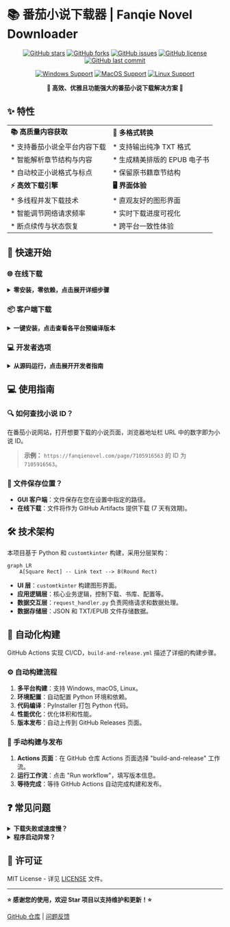 # 📚 番茄小说下载器 | Fanqie Novel Downloader

<div align="center">

[![GitHub stars](https://img.shields.io/github/stars/POf-L/Fanqie-Tomato-Downloader?style=flat-square&logo=github)](https://github.com/POf-L/Fanqie-Tomato-Downloader/stargazers)
[![GitHub forks](https://img.shields.io/github/forks/POf-L/Fanqie-Tomato-Downloader?style=flat-square&logo=github)](https://github.com/POf-L/Fanqie-Tomato-Downloader/network/members)
[![GitHub issues](https://img.shields.io/github/issues/POf-L/Fanqie-Tomato-Downloader?style=flat-square&logo=github)](https://github.com/POf-L/Fanqie-Tomato-Downloader/issues)
[![GitHub license](https://img.shields.io/github/license/POf-L/Fanqie-Tomato-Downloader?style=flat-square)](LICENSE)
[![GitHub last commit](https://img.shields.io/github/last-commit/POf-L/Fanqie-Tomato-Downloader?style=flat-square)](https://github.com/POf-L/Fanqie-Tomato-Downloader/commits/main)

[![Windows Support](https://img.shields.io/badge/Windows-0078D6?style=flat-square&logo=windows&logoColor=white)](https://github.com/POf-L/Fanqie-Tomato-Downloader/releases)
[![MacOS Support](https://img.shields.io/badge/MacOS-000000?style=flat-square&logo=apple&logoColor=white)](https://github.com/POf-L/Fanqie-Tomato-Downloader/releases)
[![Linux Support](https://img.shields.io/badge/Linux-FCC624?style=flat-square&logo=linux&logoColor=black)](https://github.com/POf-L/Fanqie-Tomato-Downloader/releases)

**🌟 高效、优雅且功能强大的番茄小说下载解决方案 🌟**

</div>

## ✨ 特性

|  |  |
|---|---|
| **📚 高质量内容获取** | **🔄 多格式转换** |
| * 支持番茄小说全平台内容下载  | * 支持输出纯净 TXT 格式 |
| * 智能解析章节结构与内容 | * 生成精美排版的 EPUB 电子书 |
| * 自动校正小说格式与标点 | * 保留原书籍章节结构 |
| **⚡ 高效下载引擎** | **🖥️ 界面体验** |
| * 多线程并发下载技术 | * 直观友好的图形界面 |
| * 智能调节网络请求频率 | * 实时下载进度可视化 |
| * 断点续传与状态恢复 | * 跨平台一致性体验 |

## 🚀 快速开始

### 🌐 在线下载

<details>
<summary><b>零安装，零依赖，点击展开详细步骤</b></summary>

利用 GitHub Actions 即可在线下载小说，无需本地安装任何软件！

1.  访问 GitHub 仓库页面，点击 **"Actions"** 选项卡。
2.  在左侧导航栏，选择 **"在线下载小说"** 工作流。
3.  点击 **"Run workflow"** 按钮，根据提示填写：
    -   **小说 ID**：从番茄小说网址获取 (例如 `https://fanqienovel.com/page/7105916563` 的 `7105916563`)。
    -   **下载线程数**：默认为 5，可选 1-10。
    -   **输出格式**：选择 `txt` 或 `epub`。
4.  点击 **"Run workflow"** 开始下载。
5.  下载完成后，在 Actions 运行记录的 **"Summary"** 标签页中，找到 **"Artifacts"**  部分，下载小说文件 (7天有效期)。

</details>

### 📦 客户端下载

<details>
<summary><b>一键安装，点击查看各平台预编译版本</b></summary>

无需 Python 环境，下载即用！

访问 [📥 官方发布页](https://github.com/POf-L/Fanqie-Tomato-Downloader/releases) 下载预编译版本：

| 平台    | 下载链接                                                                                                | 说明                                        |
| ------- | ------------------------------------------------------------------------------------------------------- | ------------------------------------------- |
| Windows | [`Fanqie-Novel-Downloader-Windows.zip`](https://github.com/POf-L/Fanqie-Tomato-Downloader/releases) | 解压后双击运行 `番茄小说下载器.exe`          |
| MacOS   | [`Fanqie-Novel-Downloader-MacOS.zip`](https://github.com/POf-L/Fanqie-Tomato-Downloader/releases)   | 解压后运行 `番茄小说下载器` 应用              |
| Linux   | [`Fanqie-Novel-Downloader-Linux.zip`](https://github.com/POf-L/Fanqie-Tomato-Downloader/releases)   | 解压后运行 `番茄小说下载器` 可执行文件        |

</details>

### 💻 开发者选项

<details>
<summary><b>从源码运行，点击展开开发者指南</b></summary>

```bash
# 1. 克隆代码仓库
git clone https://github.com/POf-L/Fanqie-Tomato-Downloader.git
cd Fanqie-Tomato-Downloader

# 2. 安装依赖
pip install -r requirements.txt

# 3. 启动应用
python gui.py
```

</details>

## 💻 使用指南

### 🔍 如何查找小说 ID？

在番茄小说网站，打开想要下载的小说页面，浏览器地址栏 URL 中的数字即为小说 ID。

>  **示例：** `https://fanqienovel.com/page/7105916563`  的 ID 为 `7105916563`。

### 📂 文件保存位置？

- **GUI 客户端**：文件保存在您在设置中指定的路径。
- **在线下载**：文件将作为 GitHub Artifacts 提供下载 (7 天有效期)。

## 🛠️ 技术架构

本项目基于 Python 和 `customtkinter` 构建，采用分层架构：

```mermaid
graph LR
    A[Square Rect] -- Link text --> B(Round Rect)
```

*   **UI 层**：`customtkinter` 构建图形界面。
*   **应用逻辑层**：核心业务逻辑，控制下载、书库、配置等。
*   **数据交互层**：`request_handler.py` 负责网络请求和数据处理。
*   **数据存储层**：JSON 和 TXT/EPUB 文件存储数据。

## 🔄 自动化构建

GitHub Actions 实现 CI/CD，`build-and-release.yml` 描述了详细的构建步骤。

### ⚙️ 自动构建流程

1.  **多平台构建**：支持 Windows, macOS, Linux。
2.  **环境配置**：自动配置 Python 环境和依赖。
3.  **代码编译**：PyInstaller 打包 Python 代码。
4.  **性能优化**：优化体积和性能。
5.  **版本发布**：自动上传到 GitHub Releases 页面。

### 🚀 手动构建与发布

1.  **Actions 页面**：在 GitHub 仓库 Actions 页面选择 "build-and-release" 工作流。
2.  **运行工作流**：点击 "Run workflow"，填写版本信息。
3.  **等待完成**：等待 GitHub Actions 自动完成构建和发布。

## ❓ 常见问题

<details>
<summary><b>下载失败或速度慢？</b></summary>

* 检查网络连接。
* 调整设置中线程数。
* 尝试分批下载或稍后重试。

</details>

<details>
<summary><b>程序启动异常？</b></summary>

* 确保您下载了正确的操作系统版本。
* 检查系统是否满足最低要求。
* 尝试重新下载最新发布版。

</details>

## 📜 许可证

MIT License - 详见 [LICENSE](LICENSE) 文件。

---

<p align="center">

**⭐ 感谢您的使用，欢迎 Star 项目以支持维护和更新！⭐** 

[GitHub 仓库](https://github.com/POf-L/Fanqie-Tomato-Downloader) | [问题反馈](https://github.com/POf-L/Fanqie-Tomato-Downloader/issues)

</p>
